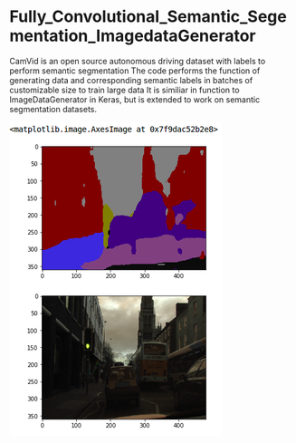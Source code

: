 # Fully_Convolutional_Semantic_Segementation_ImagedataGenerator
CamVid is an open source autonomous driving dataset with labels to perform semantic segmentation
The code performs the function of generating data and corresponding semantic labels in batches of customizable size to train large data
It is similiar in function to ImageDataGenerator in Keras, but is extended to work on semantic segmentation datasets.

![alt text](https://github.com/purnasrivatsa96/Fully_Convolutional_Semantic_Segementation_ImagedataGenerator/blob/master/60_epoch_prediction.png)
